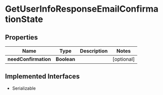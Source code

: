 

# GetUserInfoResponseEmailConfirmationState


## Properties

| Name | Type | Description | Notes |
|------------ | ------------- | ------------- | -------------|
|**needConfirmation** | **Boolean** |  |  [optional] |


## Implemented Interfaces

* Serializable


